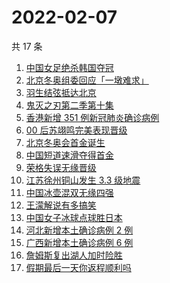 # 2022-02-07

共 17 条

<!-- BEGIN ZHIHUSEARCH -->
<!-- 最后更新时间 Mon Feb 07 2022 03:08:33 GMT+0800 (China Standard Time) -->
1. [中国女足绝杀韩国夺冠](https://www.zhihu.com/search?q=中国女足)
1. [北京冬奥组委回应「一墩难求」](https://www.zhihu.com/search?q=冰墩墩)
1. [羽生结弦抵达北京](https://www.zhihu.com/search?q=羽生结弦)
1. [鬼灭之刃第二季第十集](https://www.zhihu.com/search?q=鬼灭之刃)
1. [香港新增 351 例新冠肺炎确诊病例](https://www.zhihu.com/search?q=香港疫情)
1. [00 后苏翊鸣完美表现晋级](https://www.zhihu.com/search?q=苏翊鸣)
1. [北京冬奥会首金诞生](https://www.zhihu.com/search?q=越野滑雪)
1. [中国短道速滑夺得首金](https://www.zhihu.com/search?q=短道速滑)
1. [荣格失误无缘晋级](https://www.zhihu.com/search?q=荣格)
1. [江苏徐州铜山发生 3.3 级地震](https://www.zhihu.com/search?q=江苏徐州地震)
1. [中国冰壶混双无缘四强](https://www.zhihu.com/search?q=冰壶)
1. [王濛解说有多搞笑](https://www.zhihu.com/search?q=王濛解说)
1. [中国女子冰球点球胜日本](https://www.zhihu.com/search?q=冰球)
1. [河北新增本土确诊病例 2 例](https://www.zhihu.com/search?q=河北疫情)
1. [广西新增本土确诊病例 6 例](https://www.zhihu.com/search?q=广西疫情)
1. [詹姆斯复出湖人加时险胜](https://www.zhihu.com/search?q=湖人)
1. [假期最后一天你返程顺利吗](https://www.zhihu.com/search?q=返程)
<!-- END ZHIHUSEARCH -->
